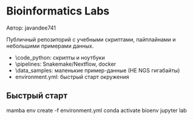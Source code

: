 ﻿# Bioinformatics Labs

Автор: javandee741

Публичный репозиторий с учебными скриптами, пайплайнами и небольшими примерами данных.
- \code_python: скрипты и ноутбуки
- \pipelines: Snakemake/Nextflow, docker
- \data_samples: маленькие пример-данные (НЕ NGS гигабайты)
- environment.yml: быстрый старт окружения

## Быстрый старт
mamba env create -f environment.yml
conda activate bioenv
jupyter lab
